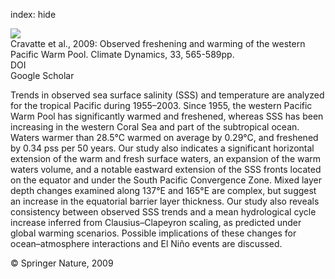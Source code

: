 index: hide

<div class="Citation">
    <div class="Citation-thumb CitationThumb-linked"  data-href="https://doi.org/10.1007/s00382-009-0526-7">
      <img src="https://static.claimspace.cloud/climate-study-static/refs/thumbs/14/Cravatte_et_al_2009-thumb.png" />
    </div>

  <div class="Citation-body">
    <div class="Citation-text">Cravatte et al., 2009: Observed freshening and warming of the western Pacific Warm Pool. <span class="Article-journal">Climate Dynamics, </span><span class="Article-volume">33, </span>565-589pp.</div>
    <div class="Citation-links">
      <div class="CitationLink" data-href="https://doi.org/10.1007/s00382-009-0526-7">
        <div class="CitationLink-icon CitationLink-Doi"></div>
        <div class="CitationLink-text">DOI</div>
      </div>
      <div class="CitationLink" data-href="https://scholar.google.com/scholar?q=10.1007/s00382-009-0526-7">
        <div class="CitationLink-icon CitationLink-Scholar"></div>
        <div class="CitationLink-text">Google Scholar</div>
      </div>
    </div>
  </div>
</div>

Trends in observed sea surface salinity (SSS) and temperature are analyzed for the tropical Pacific during 1955–2003. Since 1955, the western Pacific Warm Pool has significantly warmed and freshened, whereas SSS has been increasing in the western Coral Sea and part of the subtropical ocean. Waters warmer than 28.5°C warmed on average by 0.29°C, and freshened by 0.34 pss per 50 years. Our study also indicates a significant horizontal extension of the warm and fresh surface waters, an expansion of the warm waters volume, and a notable eastward extension of the SSS fronts located on the equator and under the South Pacific Convergence Zone. Mixed layer depth changes examined along 137°E and 165°E are complex, but suggest an increase in the equatorial barrier layer thickness. Our study also reveals consistency between observed SSS trends and a mean hydrological cycle increase inferred from Clausius–Clapeyron scaling, as predicted under global warming scenarios. Possible implications of these changes for ocean–atmosphere interactions and El Niño events are discussed.

<div class="Citation-copy">
&copy; Springer Nature, 2009
</div>